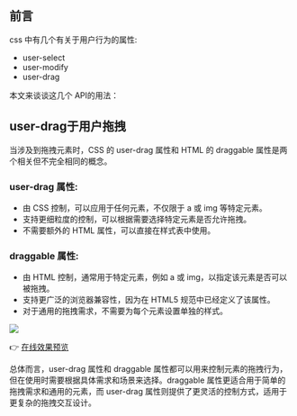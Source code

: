 ## 前言

css 中有几个有关于用户行为的属性:

- user-select
- user-modify
- user-drag

本文来谈谈这几个 API的用法： 

## user-drag于用户拖拽

当涉及到拖拽元素时，CSS 的 user-drag 属性和 HTML 的 draggable 属性是两个相关但不完全相同的概念。

### user-drag 属性:
- 由 CSS 控制，可以应用于任何元素，不仅限于 a 或 img 等特定元素。
- 支持更细粒度的控制，可以根据需要选择特定元素是否允许拖拽。
- 不需要额外的 HTML 属性，可以直接在样式表中使用。
###  draggable 属性:
- 由 HTML 控制，通常用于特定元素，例如 a 或 img，以指定该元素是否可以被拖拽。
- 支持更广泛的浏览器兼容性，因为在 HTML5 规范中已经定义了该属性。
- 对于通用的拖拽需求，不需要为每个元素设置单独的样式。

![](https://cdn.jsdelivr.net/gh/chenxiaoyao6228/cloudimg@main/2023/user-drag.png)

👉 [在线效果预览](https://chenxiaoyao6228.github.io/html-preview/?https://github.com/chenxiaoyao6228/fe-notes/blob/main/HTML_CSS/_demo/user-xx/user-drag.html)

总体而言，user-drag 属性和 draggable 属性都可以用来控制元素的拖拽行为，但在使用时需要根据具体需求和场景来选择。draggable 属性更适合用于简单的拖拽需求和通用的元素，而 user-drag 属性则提供了更灵活的控制方式，适用于更复杂的拖拽交互设计。
